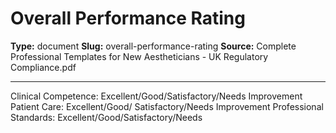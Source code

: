# Overall Performance Rating

**Type:** document
**Slug:** overall-performance-rating
**Source:** Complete Professional Templates for New Aestheticians - UK Regulatory Compliance.pdf

---

Clinical Competence: Excellent/Good/Satisfactory/Needs Improvement Patient Care: Excellent/Good/
Satisfactory/Needs Improvement Professional Standards: Excellent/Good/Satisfactory/Needs